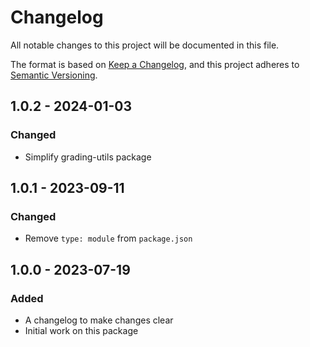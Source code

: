 # Changelog

All notable changes to this project will be documented in this file.

The format is based on [Keep a Changelog](https://keepachangelog.com/en/1.0.0/),
and this project adheres to [Semantic Versioning](https://semver.org/spec/v2.0.0.html).

## 1.0.2 - 2024-01-03

### Changed

- Simplify grading-utils package

## 1.0.1 - 2023-09-11

### Changed

- Remove `type: module` from `package.json`

## 1.0.0 - 2023-07-19

### Added

- A changelog to make changes clear
- Initial work on this package
